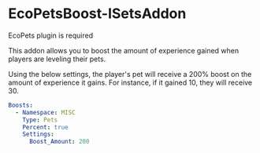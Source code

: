 # EcoPetsBoost-ISetsAddon
EcoPets plugin is required

This addon allows you to boost the amount of experience gained when players are leveling their pets.

Using the below settings, the player's pet will receive a 200% boost on the amount of experience it gains. For instance, if it gained 10, they will receive 30.

```yaml
Boosts:
  - Namespace: MISC
    Type: Pets
    Percent: true
    Settings:
      Boost_Amount: 200
```

